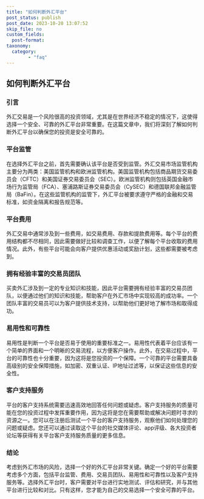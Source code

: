 ```yaml
---
title: "如何判断外汇平台"
post_status: publish
post_date: 2023-10-20 13:07:52
skip_file: no
custom_fields: 
  post-format: 
taxonomy:
  category:
        - "faq"
---
```


## 如何判断外汇平台

### 引言

外汇交易是一个风险很高的投资领域，尤其是在世界经济不稳定的情况下，这使得选择一个安全、可靠的外汇平台非常重要。在这篇文章中，我们将深刻了解如何判断外汇平台以确保您的投资是安全可靠的。

### 平台监管

在选择外汇平台之前，首先需要确认该平台是否受到监管。外汇交易市场监管机构主要分为两类：美国监管机构和欧洲监管机构。美国监管机构包括商品期货交易委员会（CFTC）和美国证券交易委员会（SEC）。欧洲监管机构则包括英国金融市场行为监管局（FCA）、塞浦路斯证券交易委员会（CySEC）和德国联邦金融监管局（BaFin）。在这些监管机构的监管下，外汇平台被要求遵守严格的金融和交易标准，如资金隔离和报告规范等。

### 平台费用

外汇交易中通常涉及到一些费用，如交易费用、存款和提款费用等。每个平台的费用结构都不尽相同，因此需要做好比较和调查工作，以便了解每个平台收取的费用情况。此外，有些平台可能会向客户提供优惠活动或奖励计划，这些都需要被考虑到。

### 拥有经验丰富的交易员团队

买卖外汇涉及到一定的专业知识和技能，因此平台需要拥有经验丰富的交易员团队，以便通过他们的知识和技能，帮助客户在外汇市场中实现较高的成功率。一个团队丰富的交易员可以为客户提供技术支持，以帮助他们更好地了解市场和取得成功。

### 易用性和可靠性

易用性是判断一个平台是否易于使用的重要标准之一。易用性代表着平台应该有一个简单的界面和一个明晰的交易流程，以方便客户操作。此外，在交易过程中，平台的可靠性也十分重要，因为这将是您投资的一个保障。一个可靠的平台需要具备高级别的安全保障措施，如加密、双重认证、IP地址过滤等，以保证这些信息的安全性。

### 客户支持服务

平台的客户支持系统需要迅速高效地回答任何问题或疑虑。客户支持服务的质量可能在您的投资过程中发挥重要作用，因为这将是您在需要帮助或解决问题时寻求的资源之一。您可以在注册后测试一个平台的客户支持服务，观察他们如何处理您的问题或疑虑。您还可以通过读取这个平台的社交媒体评论、app评级、各大投资者论坛等获得有关平台客户支持服务质量的更多信息。

### 结论

考虑到外汇市场的风险，选择一个好的外汇平台非常关键。确定一个好的平台需要考虑多个方面，包括平台监管、费用、交易员团队、易用性和可靠性以及客户支持服务等。选择外汇平台时，客户需要对平台进行实地测试、评估和研究，并与其他平台进行比较和对比。只有这样，您才能为自己的交易选择一个安全可靠的平台。
